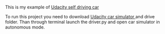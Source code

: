This is my example of <a href=  "https://github.com/udacity/self-driving-car-sim">  Udacity self driving car </a>

To run this project you need to download <a href=  "https://github.com/udacity/self-driving-car-sim">  Udacity car simulator </a> and drive folder. Than through terminal launch the driver.py and open car simulator in autonomous mode. 

